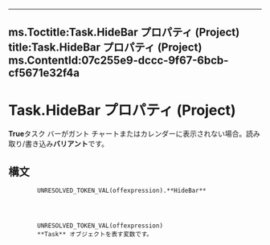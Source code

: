 

---
ms.Toctitle:Task.HideBar プロパティ (Project)
title:Task.HideBar プロパティ (Project)
ms.ContentId:07c255e9-dccc-9f67-6bcb-cf5671e32f4a
---
# Task.HideBar プロパティ (Project)




**True**タスク バーがガント チャートまたはカレンダーに表示されない場合。読み取り/書き込み**バリアント**です。

## 構文

            UNRESOLVED_TOKEN_VAL(offexpression).**HideBar**




            UNRESOLVED_TOKEN_VAL(offexpression)
            **Task** オブジェクトを表す変数です。




